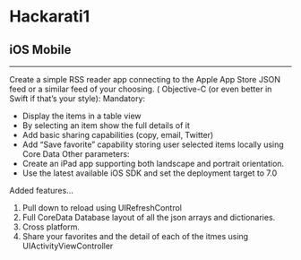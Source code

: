 # Hackarati1
## iOS Mobile
---

Create a simple RSS reader app connecting to the ​Apple App Store JSON feed​ or a similar feed of your choosing.
( Objective-C (or even better in Swift if that’s your style)​: Mandatory:

* Display the items in a table view
* By selecting an item show the full details of it
* Add basic sharing capabilities (copy, email, Twitter)
* Add “Save favorite” capability storing user selected items locally using Core Data
Other parameters:
* Create an iPad app supporting both landscape and portrait orientation.
* Use the latest available iOS SDK and set the deployment target to 7.0

Added features...

1. Pull down to reload using UIRefreshControl
2. Full CoreData Database layout of all the json arrays and dictionaries.
3. Cross platform.
4. Share your favorites and the detail of each of the itmes using UIActivityViewController

